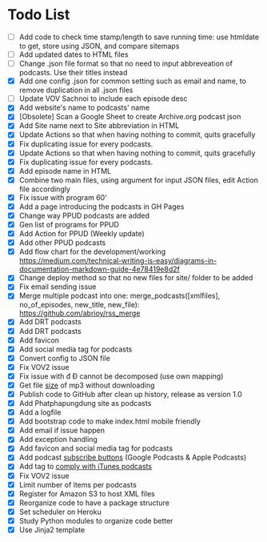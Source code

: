 # Todo List
- [ ] Add code to check time stamp/length to save running time: use htmldate to get, store using JSON, and compare sitemaps
- [ ] Add updated dates to HTML files
- [ ] Change .json file format so that no need to input abbreveation of podcasts. Use their titles instead
- [X] Add one config .json for common setting such as email and name, to remove duplication in all .json files
- [ ] Update VOV Sachnoi to include each episode desc
- [X] Add website's name to podcasts' name
- [X] [Obsolete] Scan a Google Sheet to create Archive.org podcast json
- [X] Add Site name next to Site abbreviation in HTML
- [X] Update Actions so that when having nothing to commit, quits gracefully
- [X] Fix duplicating issue for every podcasts.
- [X] Update Actions so that when having nothing to commit, quits gracefully
- [X] Fix duplicating issue for every podcasts.
- [X] Add episode name in HTML
- [X] Combine two main files, using argument for input JSON files, edit Action file accordingly 
- [X] Fix issue with program 60'
- [X] Add a page introducing the podcasts in GH Pages
- [X] Change way PPUD podcasts are added
- [X] Gen list of programs for PPUD
- [X] Add Action for PPUD (Weekly update)
- [X] Add other PPUD podcasts
- [X] Add flow chart for the development/working https://medium.com/technical-writing-is-easy/diagrams-in-documentation-markdown-guide-4e78419e8d2f
- [X] Change deploy method so that no new files for site/ folder to be added
- [X] Fix email sending issue
- [X] Merge multiple podcast into one: merge_podcasts([xmlfiles], no_of_episodes, new_title, new_file): https://github.com/abrioy/rss_merge
- [X] Add DRT podcasts
- [X] Add DRT podcasts
- [X] Add favicon
- [X] Add social media tag for podcasts
- [X] Convert config to JSON file
- [X] Fix VOV2 issue
- [X] Fix issue with đ Đ cannot be decomposed (use own mapping)
- [X] Get file [size](https://stackoverflow.com/questions/3601240/how-can-i-get-the-file-size-on-the-internet-knowing-only-the-url) of mp3 without downloading
- [X] Publish code to GitHub after clean up history, release as version 1.0
- [X] Add Phatphapungdung site as podcasts
- [X] Add a logfile
- [X] Add bootstrap code to make index.html mobile friendly
- [X] Add email if issue happen
- [X] Add exception handling
- [X] Add favicon and social media tag for podcasts
- [X] Add podcast [subscribe buttons](https://www.buzzsprout.com/help/64-podcast-subscribe-buttons) (Google Podcasts & Apple Podcasts)
- [X] Add tag to [comply with iTunes podcasts](https://www.thepolyglotdeveloper.com/2016/02/create-podcast-xml-feed-publishing-itunes/)
- [X] Fix VOV2 issue
- [X] Limit number of items per podcasts
- [X] Register for Amazon S3 to host XML files
- [X] Reorganize code to have a package structure
- [X] Set scheduler on Heroku
- [X] Study Python modules to organize code better
- [X] Use Jinja2 template
